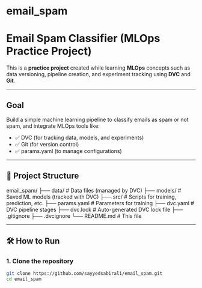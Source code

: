 # email_spam
# Email Spam Classifier (MLOps Practice Project)

This is a **practice project** created while learning **MLOps** concepts such as data versioning, pipeline creation, and experiment tracking using **DVC** and **Git**.

---

##  Goal

Build a simple machine learning pipeline to classify emails as spam or not spam, and integrate MLOps tools like:

- ✅ DVC (for tracking data, models, and experiments)
- ✅ Git (for version control)
- ✅ params.yaml (to manage configurations)

---

## 📂 Project Structure
email_spam/
├── data/ # Data files (managed by DVC)
├── models/ # Saved ML models (tracked with DVC)
├── src/ # Scripts for training, prediction, etc.
├── params.yaml # Parameters for training
├── dvc.yaml # DVC pipeline stages
├── dvc.lock # Auto-generated DVC lock file
├── .gitignore
├── .dvcignore
└── README.md # This file

---

## 🛠️ How to Run

### 1. Clone the repository
```bash
git clone https://github.com/sayyedsabirali/email_spam.git
cd email_spam

